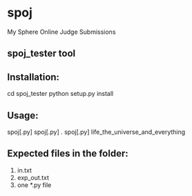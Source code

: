 spoj
====

My Sphere Online Judge Submissions


spoj_tester tool
----------------

Installation:
-------------

cd spoj_tester
python setup.py install

Usage:
------

spoj[.py]
spoj[.py] .
spoj[.py] life_the_universe_and_everything

Expected files in the folder:
-----------------------------

1. in.txt
2. exp_out.txt
3. one *.py file